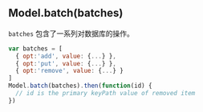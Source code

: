 ## Model.batch(batches)

`batches` 包含了一系列对数据库的操作。

```javascript
var batches = [
  { opt:'add', value: {...} },
  { opt:'put', value: {...} },
  { opt:'remove', value: {...} }
]
Model.batch(batches).then(function(id) {
  // id is the primary keyPath value of removed item
})
```